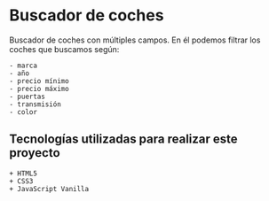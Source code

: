 # Buscador de coches 

Buscador de coches con múltiples campos. En él podemos filtrar los coches que buscamos según:
 
    - marca
    - año
    - precio mínimo
    - precio máximo
    - puertas
    - transmisión
    - color

## Tecnologías utilizadas para realizar este proyecto

    + HTML5
    + CSS3
    + JavaScript Vanilla
